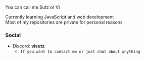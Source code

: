  You can call me Sutz or Vi
 
 Currently learning JavaScript and web development<br>
 Most of my repositories are private for personal reasons<br>

 ### Social
- Discord: **visutz**
  - `If you want to contact me or just chat about anything`
